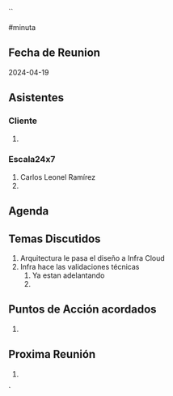 ``

#minuta
## Fecha de Reunion
2024-04-19

## Asistentes

### Cliente
1. 
### Escala24x7
1. Carlos Leonel Ramírez
2. 

## Agenda

## Temas Discutidos


1. Arquitectura le pasa el diseño a Infra Cloud
2. Infra hace las validaciones técnicas 
	1. Ya estan adelantando
	2. 

## Puntos de Acción acordados
1. 

## Proxima Reunión
1.  

`